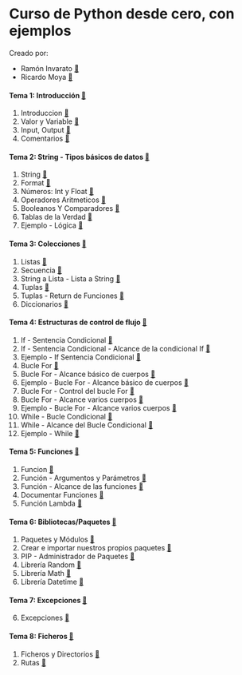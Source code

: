 # Curso de Python desde cero, con ejemplos

Creado por:
   + Ramón Invarato [:link:](https://www.linkedin.com/in/rinvarato/?target=_blank)
   + Ricardo Moya  [:link:](https://www.linkedin.com/in/phdricardomoya/?target=_blank)

#### Tema 1: Introducción [:link:](https://jarroba.com/curso-de-python-1-introduccion/?target=_blank)
1.	Introduccion [:movie_camera:](https://youtu.be/WWOz5i6H6qA/?target=_blank)
2.	Valor y Variable [:movie_camera:](https://youtu.be/-HUso2QJcb8/?target=_blank)
3.	Input, Output [:movie_camera:](https://youtu.be/oxrI9rJJjOg/?target=_blank)
4.	Comentarios [:movie_camera:](https://youtu.be/SMZItMcAAYU/?target=_blank)

#### Tema 2: String - Tipos básicos de datos [:link:](https://jarroba.com/curso-de-python-2-tipos-basicos-de-datos/?target=_blank)
1.	String [:movie_camera:](https://youtu.be/CZM2TBEANl0/?target=_blank)
2.	Format [:movie_camera:](https://youtu.be/OTN9PK-paSw/?target=_blank)
3.	Números: Int y Float [:movie_camera:](https://youtu.be/ThQZESrCs4o/?target=_blank)
4.	Operadores Aritmeticos [:movie_camera:](https://youtu.be/oPn8dYkb0P8/?target=_blank)
5.	Booleanos Y Comparadores [:movie_camera:](https://youtu.be/648GIpVvelE/?target=_blank)
6.	Tablas de la Verdad [:movie_camera:](https://youtu.be/tdwn7Cex89E/?target=_blank)
7.	Ejemplo - Lógica [:movie_camera:](https://youtu.be/dw9txwA5cTM/?target=_blank)

#### Tema 3: Colecciones [:link:](https://jarroba.com/curso-de-python-3-colecciones/?target=_blank)
1.	Listas [:movie_camera:](https://youtu.be/0qPUWi0Bj8M/?target=_blank)
2.	Secuencia  [:movie_camera:](https://youtu.be/AwfakWCAWnU/?target=_blank)
3.	String a Lista - Lista a String [:movie_camera:](https://youtu.be/ixYXIHSVqPI/?target=_blank)
4.	Tuplas [:movie_camera:](https://youtu.be/qRGgKjjKyyU/?target=_blank)
5.	Tuplas - Return de Funciones [:movie_camera:](https://youtu.be/pTpTyUGKy6Y/?target=_blank)
6.	Diccionarios [:movie_camera:](https://youtu.be/nXfnWKcdewc/?target=_blank)

#### Tema 4: Estructuras de control de flujo [:link:](https://jarroba.com/curso-de-python-4-estructuras-de-control-de-flujo/?target=_blank)
1.	If - Sentencia Condicional [:movie_camera:](https://youtu.be/ozmsBHhy-SU/?target=_blank)
2.	If - Sentencia Condicional - Alcance de la condicional If [:movie_camera:](https://youtu.be/A_GzfE28mPw/?target=_blank)
3.	Ejemplo - If Sentencia Condicional [:movie_camera:](https://youtu.be/oji-US-QbEI/?target=_blank)
4.	Bucle For [:movie_camera:](https://youtu.be/DvbSJwN5OrI/?target=_blank)
5.	Bucle For - Alcance básico de cuerpos [:movie_camera:](https://youtu.be/FIh6H2-utps/?target=_blank)
6.	Ejemplo - Bucle For - Alcance básico de cuerpos [:movie_camera:](https://youtu.be/kEFjSlNYFe0/?target=_blank)
7.	Bucle For - Control del bucle For [:movie_camera:](https://youtu.be/m0iCTmm5jVU/?target=_blank)
8.	Bucle For - Alcance varios cuerpos [:movie_camera:](https://youtu.be/64bHcYaOkSU/?target=_blank)
9.	Ejemplo - Bucle For - Alcance varios cuerpos [:movie_camera:](https://youtu.be/hnMdzcgfSMg/?target=_blank)
10.	While - Bucle Condicional [:movie_camera:](https://youtu.be/yrDVvoQIsBI/?target=_blank)
11.	While - Alcance del Bucle Condicional [:movie_camera:](https://youtu.be/-70zfIfYme4/?target=_blank)
12.	Ejemplo - While  [:movie_camera:](https://youtu.be/z7klWXaUq68/?target=_blank)

#### Tema 5: Funciones [:link:](https://jarroba.com/curso-de-python-5-funciones/?target=_blank)
1.	Funcion [:movie_camera:](https://youtu.be/iN5PrllXtMM/?target=_blank)
2.	Función - Argumentos y Parámetros [:movie_camera:](https://youtu.be/pmRId9IS_o0/?target=_blank)
3.	Función - Alcance de las funciones [:movie_camera:](https://youtu.be/pn3KwYBZBZE/?target=_blank)
4.	Documentar Funciones [:movie_camera:](https://youtu.be/6RqXjocnCec/?target=_blank)
5.	Función Lambda [:movie_camera:](https://youtu.be/4wsFeV6cn9k/?target=_blank)

#### Tema 6: Bibliotecas/Paquetes [:link:](https://jarroba.com/curso-de-python-6-bilbiotecas-paquetes/?target=_blank)
1.	Paquetes y Módulos [:movie_camera:](https://youtu.be/5Rfyakq6lvc/?target=_blank)
2.	Crear e importar nuestros propios paquetes [:movie_camera:](https://youtu.be/xojDgOSZs_Q/?target=_blank)
3.	PIP - Administrador de Paquetes [:movie_camera:](https://youtu.be/LLsczhqYUxY/?target=_blank)
4.	Librería Random [:movie_camera:](https://youtu.be/zsDRpbMKDHY/?target=_blank)
5.	Librería Math [:movie_camera:](https://youtu.be/LRRAsXX6Qi8/?target=_blank)
6.	Librería Datetime [:movie_camera:](https://youtu.be/S6_7nuMURz8/?target=_blank)

#### Tema 7: Excepciones [:link:](https://jarroba.com/curso-de-python-7-excepciones/?target=_blank)
6.	Excepciones [:movie_camera:](https://youtu.be/1S5daVSj1LE/?target=_blank)

#### Tema 8: Ficheros [:link:](https://jarroba.com/curso-de-python-8-ficheros/?target=_blank)
1.	Ficheros y Directorios [:movie_camera:](https://youtu.be/5H2zaim7uFE/?target=_blank)
2.	Rutas [:movie_camera:](https://youtu.be/wktdEv8-LyI/?target=_blank)
